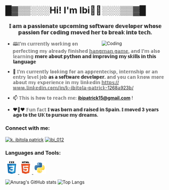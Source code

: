 # █▓▒▒░░░Hi! I'm Ibi👋🏾░░░▒▒▓█

<h3 align="center">𝕀 𝕒𝕞 𝕒 𝕡𝕒𝕤𝕤𝕚𝕠𝕟𝕒𝕥𝕖 𝕦𝕡𝕔𝕠𝕞𝕚𝕟𝕘 𝕤𝕠𝕗𝕥𝕨𝕒𝕣𝕖 𝕕𝕖𝕧𝕖𝕝𝕠𝕡𝕖𝕣 𝕨𝕙𝕠𝕤𝕖 𝕡𝕒𝕤𝕤𝕚𝕠𝕟 𝕗𝕠𝕣 𝕔𝕠𝕕𝕚𝕟𝕘 𝕞𝕠𝕧𝕖𝕕 𝕙𝕖𝕣 𝕥𝕠 𝕓𝕣𝕖𝕒𝕜 𝕚𝕟𝕥𝕠 𝕥𝕖𝕔𝕙.</h3>
<img align="right" alt="Coding" width="200" src="https://cdn-media-1.freecodecamp.org/code-radio/Saron3.gif">

- 🕮𝕀’𝕞 𝕔𝕦𝕣𝕣𝕖𝕟𝕥𝕝𝕪 𝕨𝕠𝕣𝕜𝕚𝕟𝕘 𝕠𝕟 𝕡𝕖𝕣𝕗𝕖𝕔𝕥𝕚𝕟𝕘 𝕞𝕪 𝕒𝕝𝕣𝕖𝕒𝕕𝕪 𝕗𝕚𝕟𝕚𝕤𝕙𝕖𝕕 [𝕙𝕒𝕟𝕘𝕞𝕒𝕟 𝕘𝕒𝕞𝕖,](https://github.com/Ibitolapatrick/hangman-game) 𝕒𝕟𝕕 𝕀’𝕞 𝕒𝕝𝕤𝕠 𝕝𝕖𝕒𝕣𝕟𝕚𝕟𝕘 **𝕞𝕠𝕣𝕖 𝕒𝕓𝕠𝕦𝕥 𝕡𝕪𝕥𝕙𝕠𝕟 𝕒𝕟𝕕 𝕚𝕞𝕡𝕣𝕠𝕧𝕚𝕟𝕘 𝕞𝕪 𝕤𝕜𝕚𝕝𝕝𝕤 𝕚𝕟 𝕥𝕙𝕚𝕤 𝕝𝕒𝕟𝕘𝕦𝕒𝕘𝕖**

- 📄 𝕀’𝕞 𝕔𝕦𝕣𝕣𝕖𝕟𝕥𝕝𝕪 𝕝𝕠𝕠𝕜𝕚𝕟𝕘 𝕗𝕠𝕣 𝕒𝕟 𝕒𝕡𝕡𝕣𝕖𝕟𝕥𝕖𝕔𝕚𝕤𝕡, 𝕚𝕟𝕥𝕖𝕣𝕟𝕤𝕙𝕚𝕡 𝕠𝕣 𝕒𝕟 𝕖𝕟𝕥𝕣𝕪 𝕝𝕖𝕧𝕖𝕝 𝕛𝕠𝕓 **𝕒𝕤 𝕒 𝕤𝕠𝕗𝕥𝕨𝕒𝕣𝕖 𝕕𝕖𝕧𝕖𝕝𝕠𝕡𝕖𝕣.** a𝕟𝕕 𝕪𝕠𝕦 𝕔𝕒𝕟 𝕜𝕟𝕠𝕨 𝕞𝕠𝕣𝕖 𝕒𝕓𝕠𝕦𝕥 𝕞𝕪 𝕖𝕩𝕡𝕖𝕣𝕚𝕖𝕟𝕔𝕖 𝕚𝕟 𝕞𝕪 𝕝𝕚𝕟𝕜𝕖𝕕𝕚𝕟 [𝕙𝕥𝕥𝕡𝕤://𝕨𝕨𝕨.𝕝𝕚𝕟𝕜𝕖𝕕𝕚𝕟.𝕔𝕠𝕞/𝕚𝕟/𝕜-𝕚𝕓𝕚𝕥𝕠𝕝𝕒-𝕡𝕒𝕥𝕣𝕚𝕔𝕜-1268𝕒923𝕓/](https://www.linkedin.com/in/k-ibitola-patrick-1268a923b/)

- 📫 𝕋𝕙𝕚𝕤 𝕚𝕤 𝕙𝕠𝕨 𝕥𝕠 𝕣𝕖𝕒𝕔𝕙 𝕞𝕖: **ibipatrick15@gmail.com** !

- ❤️💛❤️ 𝔽𝕦𝕟 𝕗𝕒𝕔𝕥 **𝕀 𝕨𝕒𝕤 𝕓𝕠𝕣𝕟 𝕒𝕟𝕕 𝕣𝕒𝕚𝕤𝕖𝕕 𝕚𝕟 S𝕡𝕒𝕚𝕟. 𝕀 𝕞𝕠𝕧𝕖𝕕 3 𝕪𝕖𝕒𝕣𝕤 𝕒𝕘𝕠 𝕥𝕠 𝕥𝕙𝕖 𝕌𝕂 𝕥𝕠 𝕡𝕦𝕣𝕤𝕦𝕖 𝕞𝕪 𝕕𝕣𝕖𝕒𝕞𝕤.**

<h3 align="left">Connect with me:</h3>
<p align="left">
<a href="https://linkedin.com/in/k. ibitola patrick" target="blank"><img align="center" src="https://raw.githubusercontent.com/rahuldkjain/github-profile-readme-generator/master/src/images/icons/Social/linked-in-alt.svg" alt="k. ibitola patrick" height="30" width="40" /></a>
<a href="https://instagram.com/ibi_012" target="blank"><img align="center" src="https://raw.githubusercontent.com/rahuldkjain/github-profile-readme-generator/master/src/images/icons/Social/instagram.svg" alt="ibi_012" height="30" width="40" /></a>
</p>

<h3 align="left">Languages and Tools:</h3>
<p align="left"> <a href="https://www.w3schools.com/css/" target="_blank" rel="noreferrer"> <img src="https://raw.githubusercontent.com/devicons/devicon/master/icons/css3/css3-original-wordmark.svg" alt="css3" width="40" height="40"/> </a> <a href="https://www.w3.org/html/" target="_blank" rel="noreferrer"> <img src="https://raw.githubusercontent.com/devicons/devicon/master/icons/html5/html5-original-wordmark.svg" alt="html5" width="40" height="40"/> </a> <a href="https://www.python.org" target="_blank" rel="noreferrer"> <img src="https://raw.githubusercontent.com/devicons/devicon/master/icons/python/python-original.svg" alt="python" width="40" height="40"/> </a> </p>

![Anurag's GitHub stats](https://github-readme-stats.vercel.app/api?username=Ibitolapatrick&show_icons=true&theme=radical)
![Top Langs](https://github-readme-stats.vercel.app/api/top-langs/?username=ibitolapatrick&layout=compact)
